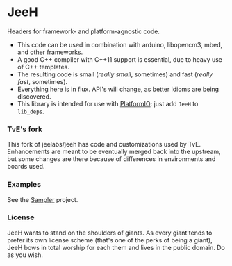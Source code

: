 # JeeH

Headers for framework- and platform-agnostic code.

* This code can be used in combination with arduino, libopencm3, mbed, and other frameworks.
* A good C++ compiler with C++11 support is essential, due to heavy use of C++ templates.
* The resulting code is small (_really small_, sometimes) and fast (_really fast_, sometimes).
* Everything here is in flux. API's will change, as better idioms are being discovered.
* This library is intended for use with [PlatformIO](https://platformio.org/lib/show/3082/JeeH): just add `JeeH` to `lib_deps`.

### TvE's fork

This fork of jeelabs/jeeh has code and customizations used by TvE. Enhancements are meant to be eventually merged back into the upstream, but some changes are there because of differences in environments and boards used.

### Examples

See the [Sampler](https://github.com/jeelabs/jeeh/tree/master/examples/sampler) project.

### License

JeeH wants to stand on the shoulders of giants. As every giant tends to prefer
its own license scheme (that's one of the perks of being a giant), JeeH bows in
total worship for each them and lives in the public domain. Do as you wish.
